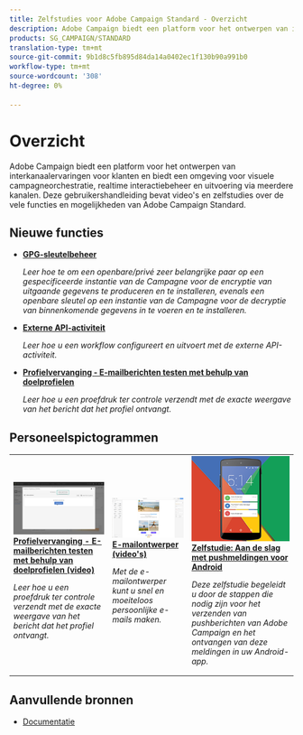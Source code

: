 ```yaml
---
title: Zelfstudies voor Adobe Campaign Standard - Overzicht
description: Adobe Campaign biedt een platform voor het ontwerpen van interkanaalervaringen voor klanten en biedt een omgeving voor visuele campagneorchestratie, realtime interactiebeheer en uitvoering via meerdere kanalen. Deze gebruikershandleiding bevat video's en zelfstudies over de vele functies en mogelijkheden van Adobe Campaign Standard.
products: SG_CAMPAIGN/STANDARD
translation-type: tm+mt
source-git-commit: 9b1d8c5fb895d84da14a0402ec1f130b90a991b0
workflow-type: tm+mt
source-wordcount: '308'
ht-degree: 0%

---
```



# Overzicht

Adobe Campaign biedt een platform voor het ontwerpen van interkanaalervaringen voor klanten en biedt een omgeving voor visuele campagneorchestratie, realtime interactiebeheer en uitvoering via meerdere kanalen. Deze gebruikershandleiding bevat video&#39;s en zelfstudies over de vele functies en mogelijkheden van Adobe Campaign Standard.

## Nieuwe functies

* **[GPG-sleutelbeheer](/help/administrating/control-panel/gpg-key-management/gpg-key-management-overview.md)**

   *Leer hoe te om een openbare/privé zeer belangrijke paar op een gespecificeerde instantie van de Campagne voor de encryptie van uitgaande gegevens te produceren en te installeren, evenals een openbare sleutel op een instantie van de Campagne voor de decryptie van binnenkomende gegevens in te voeren en te installeren.*

* **[Externe API-activiteit](/help/managing-processes-and-data/data-management-activities/external-api-activity.md)**

   *Leer hoe u een workflow configureert en uitvoert met de externe API-activiteit.*

* **[Profielvervanging - E-mailberichten testen met behulp van doelprofielen](/help/communication-channels/email/profile-substitution.md)**

   *Leer hoe u een proefdruk ter controle verzendt met de exacte weergave van het bericht dat het profiel ontvangt.*

## Personeelspictogrammen

<table>
<tr>
  <td>
    <a href="./communication-channels/email/profile-substitution.md"> 
      <img alt="Profielvervanging - E-mailberichten testen met behulp van doelprofielen (video)" src="./assets/substitution_tab.png"/>
    </a>
    <div>
      <a href="./communication-channels/email/profile-substitution.md">
    <strong>Profielvervanging - E-mailberichten testen met behulp van doelprofielen (video)</strong>
    </a>
    </div>
    <p>
    <em>Leer hoe u een proefdruk ter controle verzendt met de exacte weergave van het bericht dat het profiel ontvangt.</em>
    <p>
  </td>
   <td>
    <a href="./designing-content/email-designer/email-designer-overview.md">
      <img alt="E-mailontwerper (video's)" src="./assets/email_designer_tutorial.png" />
    </a>
    <div>
      <a href="./designing-content/email-designer/email-designer-overview.md">
    <strong>E-mailontwerper (video's)</strong>
    </a>
    </div>
    <p>
    <em>Met de e-mailontwerper kunt u snel en moeiteloos persoonlijke e-mails maken.</em>
    <p>
  </td>
  <td>
    <a href="https://docs.adobe.com/content/help/en/campaign-standard-learn/getting-started-with-push-notifications-android/introduction.html">
      <img alt="Zelfstudie: Aan de slag met pushmeldingen voor Android" src="./assets/push-for-android.png" />
    </a>
    <div>
      <a href="https://docs.adobe.com/content/help/en/campaign-standard-learn/getting-started-with-push-notifications-android/introduction.html">
    <strong>Zelfstudie: Aan de slag met pushmeldingen voor Android</strong>
    </a>
    </div>
    <p>
    <em>Deze zelfstudie begeleidt u door de stappen die nodig zijn voor het verzenden van pushberichten van Adobe Campaign en het ontvangen van deze meldingen in uw Android-app. </em>
    <p>
  </td>
</tr>
</table>

## Aanvullende bronnen

* [Documentatie](https://docs.adobe.com/content/help/en/campaign-standard/using/campaign-standard-home.html)
